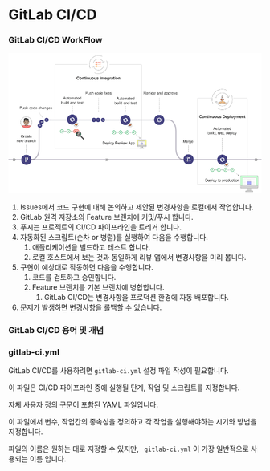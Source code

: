 # GitLab CI/CD

### GitLab CI/CD WorkFlow

![](.\images\gitlab_ci_cd_workflow.png)

1. Issues에서 코드 구현에 대해 논의하고 제안된 변경사항을 로컬에서 작업합니다.
2. GitLab 원격 저장소의 Feature 브랜치에 커밋/푸시 합니다.
3. 푸시는 프로젝트의 CI/CD 파이프라인을 트리거 합니다.
4. 자동화된 스크립트(순차 or 병렬)를 실행하여 다음을 수행합니다.
   1. 애플리케이션을 빌드하고 테스트 합니다.
   2. 로컬 호스트에서 보는 것과 동일하게 리뷰 앱에서 변경사항을 미리 봅니다.
5. 구현이 예상대로 작동하면 다음을 수행합니다.
   1. 코드를 검토하고 승인합니다.
   2. Feature 브랜치를 기본 브랜치에 병합합니다.
      1. GitLab CI/CD는 변경사항을 프로덕션 환경에 자동 배포합니다.
6. 문제가 발생하면 변경사항을 롤백할 수 있습니다.

### GitLab CI/CD 용어 및 개념


### gitlab-ci.yml

GitLab CI/CD를 사용하려면 `gitlab-ci.yml` 설정 파일 작성이 필요합니다.

이 파일은 CI/CD 파이프라인 중에 실행될 단계, 작업 및 스크립트를 지정합니다. 

자체 사용자 정의 구문이 포함된 YAML 파일입니다.

이 파일에서 변수, 작업간의 종속성을 정의하고 각 작업을 실행해야하는 시기와 방법을 지정합니다.

파일의 이름은 원하는 대로 지정할 수 있지만, ` gitlab-ci.yml` 이 가장 일반적으로 사용되는 이름 입니다.


